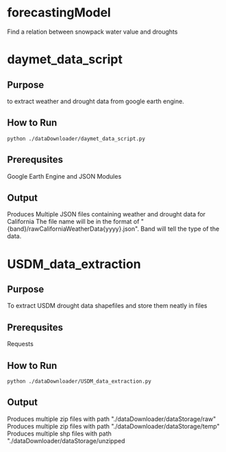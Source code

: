 # forecastingModel
Find a relation between snowpack water value and droughts

# daymet_data_script
## Purpose 
to extract weather and drought data from google earth engine.
## How to Run
```
python ./dataDownloader/daymet_data_script.py
```
## Prerequsites
Google Earth Engine and JSON Modules

## Output
Produces Multiple JSON files containing weather and drought data for California
The file name will be in the format of "{band}/rawCaliforniaWeatherData{yyyy}.json". Band will tell the type of the data.

# USDM_data_extraction

## Purpose
To extract USDM drought data shapefiles and store them neatly in files

## Prerequsites
Requests

## How to Run
```
python ./dataDownloader/USDM_data_extraction.py

```

## Output
Produces multiple zip files with path "./dataDownloader/dataStorage/raw"
Produces multiple zip files with path "./dataDownloader/dataStorage/temp"
Produces multiple shp files with path "./dataDownloader/dataStorage/unzipped

